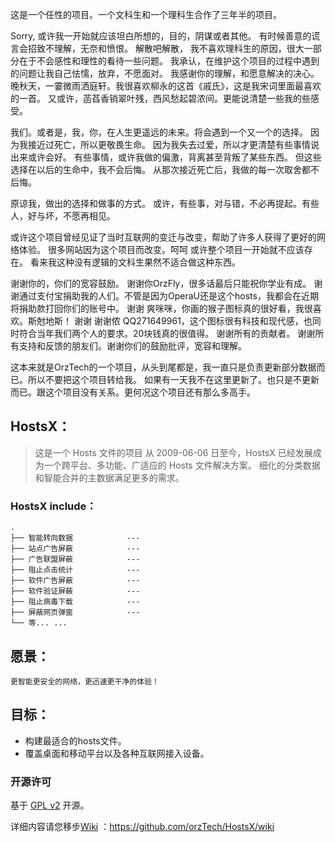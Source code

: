 这是一个任性的项目。一个文科生和一个理科生合作了三年半的项目。

Sorry,
或许我一开始就应该坦白所想的，目的，阴谋或者其他。
有时候善意的谎言会招致不理解，无奈和愤恨。
解散吧解散，
我不喜欢理科生的原因，很大一部分在于不会感性和理性的看待一些问题。
我承认，在维护这个项目的过程中遇到的问题让我自己怯懦，放弃，不愿面对。
我感谢你的理解，和愿意解决的决心。
晚秋天，一霎微雨洒庭轩。我很喜欢柳永的这首《戚氏》，这是我宋词里面最喜欢的一首。
又或许，菡萏香销翠叶残，西风愁起碧浓间。更能说清楚一些我的些感受。

我们。或者是，我，你，在人生更遥远的未来。将会遇到一个又一个的选择。
因为我接近过死亡，所以更敬畏生命。
因为我失去过爱，所以才更清楚有些事情说出来或许会好。
有些事情，或许我做的偏激，背离甚至背叛了某些东西。
但这些选择在以后的生命中，我不会后悔。
从那次接近死亡后，我做的每一次取舍都不后悔。

原谅我，做出的选择和做事的方式。
或许，有些事，对与错，不必再提起。有些人，好与坏，不愿再相见。

或许这个项目曾经见证了当时互联网的变迁与改变，帮助了许多人获得了更好的网络体验。
很多网站因为这个项目而改变。呵呵
或许整个项目一开始就不应该存在。
看来我这种没有逻辑的文科生果然不适合做这种东西。

谢谢你的，你们的宽容鼓励。
谢谢你OrzFly，很多话最后只能祝你学业有成。
谢谢通过支付宝捐助我的人们。不管是因为OperaU还是这个hosts，我都会在近期将捐助款打回你们的账号中。
谢谢 爽咪咪，你画的猴子图标真的很好看，我很喜欢。斯尅地斯！
谢谢 谢谢侬 QQ271649961，这个图标很有科技和现代感，也同时符合当年我们两个人的要求。20块钱真的很值得。
谢谢所有的贡献者。
谢谢所有支持和反馈的朋友们。谢谢你们的鼓励批评，宽容和理解。

这本来就是OrzTech的一个项目，从头到尾都是，我一直只是负责更新部分数据而已。所以不要把这个项目转给我。
如果有一天我不在这里更新了。也只是不更新而已。跟这个项目没有关系。更何况这个项目还有那么多高手。


## HostsX：
> 这是一个 Hosts 文件的项目
> 从 2009-06-06 日至今，HostsX 已经发展成为一个跨平台、多功能、广适应的 Hosts 文件解决方案。
> 细化的分类数据和智能合并的主数据满足更多的需求。
### HostsX include：
    .
    ├── 智能转向数据            --- 
    ├── 站点广告屏蔽            --- 
    ├── 广告联盟屏蔽            --- 
    ├── 阻止点击统计            --- 
    ├── 软件广告屏蔽            --- 
    ├── 软件验证屏蔽            --- 
    ├── 阻止病毒下载            --- 
    ├── 屏蔽网页弹窗            --- 
    └── 等... ...    
## 愿景：
    更智能更安全的网络，更迅速更干净的体验！
## 目标：
  * 构建最适合的hosts文件。
  * 覆盖桌面和移动平台以及各种互联网接入设备。

### 开源许可
基于 [GPL v2](http://www.gnu.org/licenses/licenses.zh-cn.html) 开源。

详细内容请您移步[Wiki](https://github.com/orzTech/HostsX/wiki) ：https://github.com/orzTech/HostsX/wiki
